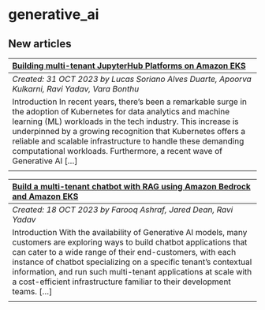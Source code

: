 # generative_ai

## New articles

| [Building multi-tenant JupyterHub Platforms on Amazon EKS](https://aws.amazon.com/blogs/containers/building-multi-tenant-jupyterhub-platforms-on-amazon-eks/) |
|:----------|
| *Created: 31 OCT 2023 by Lucas Soriano Alves Duarte, Apoorva Kulkarni, Ravi Yadav, Vara Bonthu* | 
| Introduction In recent years, there’s been a remarkable surge in the adoption of Kubernetes for data analytics and machine learning (ML) workloads in the tech industry. This increase is underpinned by a growing recognition that Kubernetes offers a reliable and scalable infrastructure to handle these demanding computational workloads. Furthermore, a recent wave of Generative AI […] | 
|  | 

| [Build a multi-tenant chatbot with RAG using Amazon Bedrock and Amazon EKS](https://aws.amazon.com/blogs/containers/build-a-multi-tenant-chatbot-with-rag-using-amazon-bedrock-and-amazon-eks/) |
|:----------|
| *Created: 18 OCT 2023 by Farooq Ashraf, Jared Dean, Ravi Yadav* | 
| Introduction With the availability of Generative AI models, many customers are exploring ways to build chatbot applications that can cater to a wide range of their end-customers, with each instance of chatbot specializing on a specific tenant’s contextual information, and run such multi-tenant applications at scale with a cost-efficient infrastructure familiar to their development teams. […] | 
|  | 

